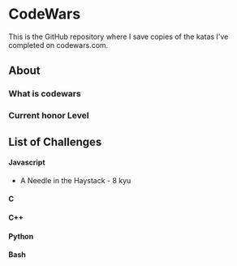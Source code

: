 # CodeWars

This is the GitHub repository where I save copies of the katas I've completed on codewars.com.

## About

### What is codewars

### Current honor Level

## List of Challenges

#### Javascript

- A Needle in the Haystack - 8 kyu

#### C

#### C++

#### Python

#### Bash
